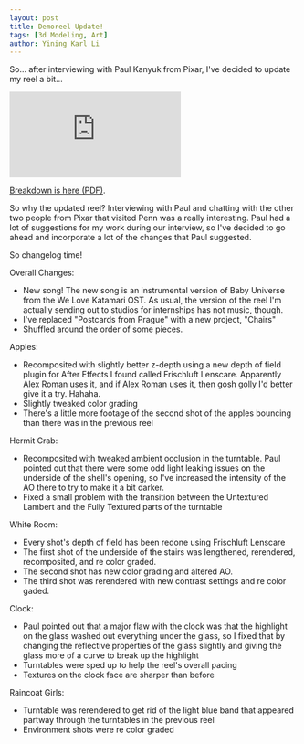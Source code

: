 ```yaml
---
layout: post
title: Demoreel Update!
tags: [3d Modeling, Art]
author: Yining Karl Li
---
```


So... after interviewing with Paul Kanyuk from Pixar, I've decided to update my reel a bit...

<div class='embed-container'><iframe src='https://player.vimeo.com/video/20909195' frameborder='0'>Demoreel Spring 2011 v2.1</iframe></div>

[Breakdown is here (PDF)](http://yiningkarlli.com/demoreel/spring2011/spring2011breakdown.pdf).

So why the updated reel? Interviewing with Paul and chatting with the other two people from Pixar that visited Penn was a really interesting. Paul had a lot of suggestions for my work during our interview, so I've decided to go ahead and incorporate a lot of the changes that Paul suggested.

So changelog time!

Overall Changes:

* New song! The new song is an instrumental version of Baby Universe from the We Love Katamari OST. As usual, the version of the reel I'm actually sending out to studios for internships has not music, though.
* I've replaced "Postcards from Prague" with a new project, "Chairs"
* Shuffled around the order of some pieces. 

Apples:

* Recomposited with slightly better z-depth using a new depth of field plugin for After Effects I found called Frischluft Lenscare. Apparently Alex Roman uses it, and if Alex Roman uses it, then gosh golly I'd better give it a try. Hahaha.
* Slightly tweaked color grading
* There's a little more footage of the second shot of the apples bouncing than there was in the previous reel

Hermit Crab:

* Recomposited with tweaked ambient occlusion in the turntable. Paul pointed out that there were some odd light leaking issues on the underside of the shell's opening, so I've increased the intensity of the AO there to try to make it a bit darker. 
* Fixed a small problem with the transition between the Untextured Lambert and the Fully Textured parts of the turntable

White Room:

* Every shot's depth of field has been redone using Frischluft Lenscare
* The first shot of the underside of the stairs was lengthened, rerendered, recomposited, and re color graded.
* The second shot has new color grading and altered AO.
* The third shot was rerendered with new contrast settings and re color gaded.

Clock:

* Paul pointed out that a major flaw with the clock was that the highlight on the glass washed out everything under the glass, so I fixed that by changing the reflective properties of the glass slightly and giving the glass more of a curve to break up the highlight
* Turntables were sped up to help the reel's overall pacing
* Textures on the clock face are sharper than before

Raincoat Girls:

* Turntable was rerendered to get rid of the light blue band that appeared partway through the turntables in the previous reel
* Environment shots were re color graded
